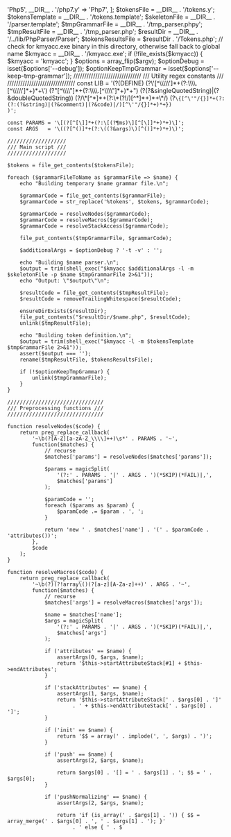 <?php

$grammarFileToName = [
    __DIR__ . '/php5.y' => 'Php5',
    __DIR__ . '/php7.y' => 'Php7',
];

$tokensFile     = __DIR__ . '/tokens.y';
$tokensTemplate = __DIR__ . '/tokens.template';
$skeletonFile   = __DIR__ . '/parser.template';
$tmpGrammarFile = __DIR__ . '/tmp_parser.phpy';
$tmpResultFile  = __DIR__ . '/tmp_parser.php';
$resultDir = __DIR__ . '/../lib/PhpParser/Parser';
$tokensResultsFile = $resultDir . '/Tokens.php';

// check for kmyacc.exe binary in this directory, otherwise fall back to global name
$kmyacc = __DIR__ . '/kmyacc.exe';
if (!file_exists($kmyacc)) {
    $kmyacc = 'kmyacc';
}

$options = array_flip($argv);
$optionDebug = isset($options['--debug']);
$optionKeepTmpGrammar = isset($options['--keep-tmp-grammar']);

///////////////////////////////
/// Utility regex constants ///
///////////////////////////////

const LIB = '(?(DEFINE)
    (?<singleQuotedString>\'[^\\\\\']*+(?:\\\\.[^\\\\\']*+)*+\')
    (?<doubleQuotedString>"[^\\\\"]*+(?:\\\\.[^\\\\"]*+)*+")
    (?<string>(?&singleQuotedString)|(?&doubleQuotedString))
    (?<comment>/\*[^*]*+(?:\*(?!/)[^*]*+)*+\*/)
    (?<code>\{[^\'"/{}]*+(?:(?:(?&string)|(?&comment)|(?&code)|/)[^\'"/{}]*+)*+})
)';

const PARAMS = '\[(?<params>[^[\]]*+(?:\[(?&params)\][^[\]]*+)*+)\]';
const ARGS   = '\((?<args>[^()]*+(?:\((?&args)\)[^()]*+)*+)\)';

///////////////////
/// Main script ///
///////////////////

$tokens = file_get_contents($tokensFile);

foreach ($grammarFileToName as $grammarFile => $name) {
    echo "Building temporary $name grammar file.\n";

    $grammarCode = file_get_contents($grammarFile);
    $grammarCode = str_replace('%tokens', $tokens, $grammarCode);

    $grammarCode = resolveNodes($grammarCode);
    $grammarCode = resolveMacros($grammarCode);
    $grammarCode = resolveStackAccess($grammarCode);

    file_put_contents($tmpGrammarFile, $grammarCode);

    $additionalArgs = $optionDebug ? '-t -v' : '';

    echo "Building $name parser.\n";
    $output = trim(shell_exec("$kmyacc $additionalArgs -l -m $skeletonFile -p $name $tmpGrammarFile 2>&1"));
    echo "Output: \"$output\"\n";

    $resultCode = file_get_contents($tmpResultFile);
    $resultCode = removeTrailingWhitespace($resultCode);

    ensureDirExists($resultDir);
    file_put_contents("$resultDir/$name.php", $resultCode);
    unlink($tmpResultFile);

    echo "Building token definition.\n";
    $output = trim(shell_exec("$kmyacc -l -m $tokensTemplate $tmpGrammarFile 2>&1"));
    assert($output === '');
    rename($tmpResultFile, $tokensResultsFile);

    if (!$optionKeepTmpGrammar) {
        unlink($tmpGrammarFile);
    }
}

///////////////////////////////
/// Preprocessing functions ///
///////////////////////////////

function resolveNodes($code) {
    return preg_replace_callback(
        '~\b(?<name>[A-Z][a-zA-Z_\\\\]++)\s*' . PARAMS . '~',
        function($matches) {
            // recurse
            $matches['params'] = resolveNodes($matches['params']);

            $params = magicSplit(
                '(?:' . PARAMS . '|' . ARGS . ')(*SKIP)(*FAIL)|,',
                $matches['params']
            );

            $paramCode = '';
            foreach ($params as $param) {
                $paramCode .= $param . ', ';
            }

            return 'new ' . $matches['name'] . '(' . $paramCode . 'attributes())';
        },
        $code
    );
}

function resolveMacros($code) {
    return preg_replace_callback(
        '~\b(?<!::|->)(?!array\()(?<name>[a-z][A-Za-z]++)' . ARGS . '~',
        function($matches) {
            // recurse
            $matches['args'] = resolveMacros($matches['args']);

            $name = $matches['name'];
            $args = magicSplit(
                '(?:' . PARAMS . '|' . ARGS . ')(*SKIP)(*FAIL)|,',
                $matches['args']
            );

            if ('attributes' == $name) {
                assertArgs(0, $args, $name);
                return '$this->startAttributeStack[#1] + $this->endAttributes';
            }

            if ('stackAttributes' == $name) {
                assertArgs(1, $args, $name);
                return '$this->startAttributeStack[' . $args[0] . ']'
                     . ' + $this->endAttributeStack[' . $args[0] . ']';
            }

            if ('init' == $name) {
                return '$$ = array(' . implode(', ', $args) . ')';
            }

            if ('push' == $name) {
                assertArgs(2, $args, $name);

                return $args[0] . '[] = ' . $args[1] . '; $$ = ' . $args[0];
            }

            if ('pushNormalizing' == $name) {
                assertArgs(2, $args, $name);

                return 'if (is_array(' . $args[1] . ')) { $$ = array_merge(' . $args[0] . ', ' . $args[1] . '); }'
                     . ' else { ' . $